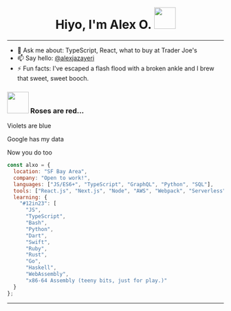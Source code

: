 <h1 align='center'> Hiyo, I'm Alex O.  <img src="https://media4.giphy.com/media/3og0ICwds3bhSNvXwY/giphy.gif?cid=ecf05e47qqf3pi7jy3yfvk8oyl3p9cyct8h9eoqglx3035dw&rid=giphy.gif&ct=s" width="50"></h1>

---

- 💬 Ask me about: TypeScript, React, what to buy at Trader Joe's
- 📫 Say hello: [@alexjazayeri](https://twitter.com/alexjazayeri)
- ⚡ Fun facts: I've escaped a flash flood with a broken ankle and I brew that sweet, sweet booch.


### <img src="https://media4.giphy.com/media/IUNycHoVqvLDowiiam/giphy.gif?cid=ecf05e47bmtuqow17rh79nn8333v541fm3b77dbmjf6r9mm3&rid=giphy.gif&ct=s" width="50"> Roses are red... 

Violets are blue

Google has my data

Now you do too

```javascript
const alxo = {
  location: "SF Bay Area",
  company: "Open to work!",
  languages: ["JS/ES6+", "TypeScript", "GraphQL", "Python", "SQL"],
  tools: ["React.js", "Next.js", "Node", "AWS", "Webpack", "Serverless", "Jupyter", "Pandas", "D3.JS"],
  learning: {
    "#12in23": [
      "JS",
      "TypeScript",
      "Bash",
      "Python",
      "Dart",
      "Swift",
      "Ruby",
      "Rust",
      "Go",
      "Haskell",
      "WebAssembly",
      "x86-64 Assembly (teeny bits, just for play.)"
  }
};
```

---
